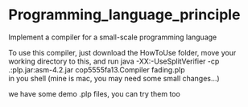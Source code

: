 Programming_language_principle
==============================

Implement a compiler for a small-scale programming language

To use this compiler, just download the HowToUse folder, move your working directory to this, and run
  java -XX:-UseSplitVerifier -cp .:plp.jar:asm-4.2.jar cop5555fa13.Compiler fading.plp  
in you shell (mine is mac, you may need some small changes...)

we have some demo .plp files, you can try them too 
